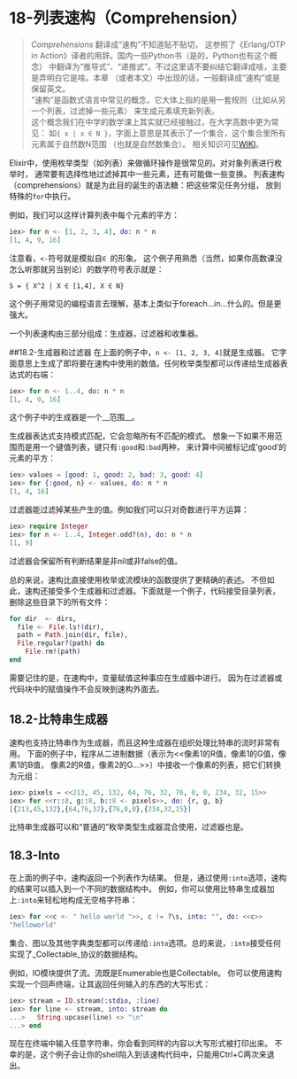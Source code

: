 18-列表速构（Comprehension）
========

> *Comprehensions* 翻译成“速构”不知道贴不贴切，
这参照了《Erlang/OTP in Action》译者的用辞。国内一些Python书（是的，Python也有这个概念）
中翻译为“推导式”、“递推式”。不过这里请不要纠结它翻译成啥，主要是弄明白它是啥。本章
（或者本文）中出现的话，一般翻译成“速构”或是保留英文。   
“速构”是函数式语言中常见的概念，它大体上指的是用一套规则（比如从另一个列表，过滤掉一些元素）
来生成元素填充新列表。  
这个概念我们在中学的数学课上其实就已经接触过，在大学高数中更为常见：
如```{ x | x ∈ N }```，字面上意思是其表示了一个集合，这个集合里所有元素属于自然数N范围
（也就是自然数集合）。
相关知识可见[WIKI](http://en.wikipedia.org/wiki/List_comprehension)。

Elixir中，使用枚举类型（如列表）来做循环操作是很常见的。对对象列表进行枚举时，
通常要有选择性地过滤掉其中一些元素，还有可能做一些变换。
列表速构（comprehensions）就是为此目的诞生的语法糖：把这些常见任务分组，
放到特殊的```for```中执行。

例如，我们可以这样计算列表中每个元素的平方：
```elixir
iex> for n <- [1, 2, 3, 4], do: n * n
[1, 4, 9, 16]
```
注意看，```<-```符号就是模拟自```∈ ```的形象。
这个例子用熟悉（当然，如果你高数课没怎么听那就另当别论）的数学符号表示就是：
```
S = { X^2 | X ∈ [1,4], X ∈ N}
```
这个例子用常见的编程语言去理解，基本上类似于foreach...in...什么的。但是更强大。

一个列表速构由三部分组成：生成器，过滤器和收集器。

##18.2-生成器和过滤器
在上面的例子中，```n <- [1, 2, 3, 4]```就是生成器。
它字面意思上生成了即将要在速构中使用的数值。任何枚举类型都可以传递给生成器表达式的右端：
```elixir
iex> for n <- 1..4, do: n * n
[1, 4, 9, 16]
```
这个例子中的生成器是一个__范围__。

生成器表达式支持模式匹配，它会忽略所有不匹配的模式。
想象一下如果不用范围而是用一个键值列表，键只有```:good```和```:bad```两种，
来计算中间被标记成‘good’的元素的平方：
```elixir
iex> values = [good: 1, good: 2, bad: 3, good: 4]
iex> for {:good, n} <- values, do: n * n
[1, 4, 16]
```

过滤器能过滤掉某些产生的值。例如我们可以只对奇数进行平方运算：
```elixir
iex> require Integer
iex> for n <- 1..4, Integer.odd?(n), do: n * n
[1, 9]
```
过滤器会保留所有判断结果是非nil或非false的值。

总的来说，速构比直接使用枚举或流模块的函数提供了更精确的表述。
不但如此，速构还接受多个生成器和过滤器。下面就是一个例子，代码接受目录列表，
删除这些目录下的所有文件：
```elixir
for dir  <- dirs,
  file <- File.ls!(dir),
  path = Path.join(dir, file),
  File.regular?(path) do
    File.rm!(path)
end
```

需要记住的是，在速构中，变量赋值这种事应在生成器中进行。
因为在过滤器或代码块中的赋值操作不会反映到速构外面去。

## 18.2-比特串生成器
速构也支持比特串作为生成器，而且这种生成器在组织处理比特串的流时非常有用。
下面的例子中，程序从二进制数据（表示为<<像素1的R值，像素1的G值，像素1的B值，
像素2的R值，像素2的G...>>）中接收一个像素的列表，把它们转换为元组：
```elixir
iex> pixels = <<213, 45, 132, 64, 76, 32, 76, 0, 0, 234, 32, 15>>
iex> for <<r::8, g::8, b::8 <- pixels>>, do: {r, g, b}
[{213,45,132},{64,76,32},{76,0,0},{234,32,15}]
```
比特串生成器可以和“普通的”枚举类型生成器混合使用，过滤器也是。

## 18.3-Into
在上面的例子中，速构返回一个列表作为结果。
但是，通过使用```:into```选项，速构的结果可以插入到一个不同的数据结构中。
例如，你可以使用比特串生成器加上```:into```来轻松地构成无空格字符串：
```elixir
iex> for <<c <- " hello world ">>, c != ?\s, into: "", do: <<c>>
"helloworld"
```

集合、图以及其他字典类型都可以传递给```:into```选项。总的来说，```:into```接受任何实现了_Collectable_协议的数据结构。

例如，IO模块提供了流。流既是Enumerable也是Collectable。
你可以使用速构实现一个回声终端，让其返回任何输入的东西的大写形式：
```elixir
iex> stream = IO.stream(:stdio, :line)
iex> for line <- stream, into: stream do
...>   String.upcase(line) <> "\n"
...> end
```

现在在终端中输入任意字符串，你会看到同样的内容以大写形式被打印出来。
不幸的是，这个例子会让你的shell陷入到该速构代码中，只能用Ctrl+C两次来退出。
